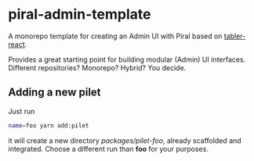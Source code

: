 # piral-admin-template

A monorepo template for creating an Admin UI with Piral based on [tabler-react](http://tabler-react.com).

Provides a great starting point for building modular (Admin) UI interfaces. Different repositories? Monorepo? Hybrid? You decide.

## Adding a new pilet

Just run

```sh
name=foo yarn add:pilet
```

it will create a new directory *packages/pilet-foo*, already scaffolded and integrated. Choose a different run than **foo** for your purposes.
